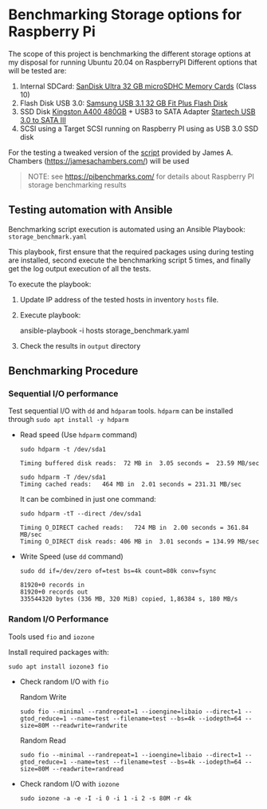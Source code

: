 # Benchmarking Storage options for Raspberry Pi

The scope of this project is benchmarking the different storage options at my disposal for running Ubuntu 20.04 on RaspberryPI
Different options that will be tested are:

1) Internal SDCard: [SanDisk Ultra 32 GB microSDHC Memory Cards](https://www.amazon.es/SanDisk-SDSQUA4-064G-GN6MA-microSDXC-Adaptador-Rendimiento-dp-B08GY9NYRM/dp/B08GY9NYRM) (Class 10)
2) Flash Disk USB 3.0: [Samsung USB 3.1 32 GB Fit Plus Flash Disk](https://www.amazon.es/Samsung-FIT-Plus-Memoria-MUF-32AB/dp/B07HPWKS3C)
3) SSD Disk [Kingston A400 480GB](https://www.amazon.es/Kingston-SSD-A400-Disco-s%C3%B3lido/dp/B01N0TQPQB) + USB3 to SATA Adapter [Startech USB 3.0 to SATA III](https://www.amazon.es/Startech-USB3S2SAT3CB-Adaptador-3-0-2-5-negro) 
4) SCSI using a Target SCSI running on Raspberry PI using as USB 3.0 SSD disk

For the testing a tweaked version of the [script](https://raw.githubusercontent.com/TheRemote/PiBenchmarks/master/Storage.sh) provided by James A. Chambers (https://jamesachambers.com/) will be used

> NOTE: see https://pibenchmarks.com/ for details about Raspberry PI storage benchmarking results

## Testing automation with Ansible

Benchmarking script execution is automated using an Ansible Playbook: `storage_benchmark.yaml`

This playbook, first ensure that the required packages using during testing are installed, second execute the benchmarking script 5 times, and finally get the log output execution of all the tests.

To execute the playbook:
1) Update IP address of the tested hosts in inventory `hosts` file.
2) Execute playbook:
    
    ansible-playbook -i hosts storage_benchmark.yaml
3) Check the results in `output` directory


## Benchmarking Procedure

### Sequential I/O performance

Test sequential I/O with `dd` and `hdparam` tools. `hdparm` can be installed through `sudo apt install -y hdparm`


- Read speed (Use `hdparm` command)
    
    ```
    sudo hdparm -t /dev/sda1
    
    Timing buffered disk reads:  72 MB in  3.05 seconds =  23.59 MB/sec

    sudo hdparm -T /dev/sda1
    Timing cached reads:   464 MB in  2.01 seconds = 231.31 MB/sec
    ```

    It can be combined in just one command:

    ```
    sudo hdparm -tT --direct /dev/sda1

    Timing O_DIRECT cached reads:   724 MB in  2.00 seconds = 361.84 MB/sec
    Timing O_DIRECT disk reads: 406 MB in  3.01 seconds = 134.99 MB/sec

    ```

- Write Speed (use `dd` command)

    ```
    sudo dd if=/dev/zero of=test bs=4k count=80k conv=fsync

    81920+0 records in
    81920+0 records out
    335544320 bytes (336 MB, 320 MiB) copied, 1,86384 s, 180 MB/s

    ```
### Random I/O Performance

Tools used `fio` and `iozone`

Install required packages with:

    sudo apt install iozone3 fio

- Check random I/O with `fio`

    Random Write

    ```
    sudo fio --minimal --randrepeat=1 --ioengine=libaio --direct=1 --gtod_reduce=1 --name=test --filename=test --bs=4k --iodepth=64 --size=80M --readwrite=randwrite
    ```

    Random Read


    ```
    sudo fio --minimal --randrepeat=1 --ioengine=libaio --direct=1 --gtod_reduce=1 --name=test --filename=test --bs=4k --iodepth=64 --size=80M --readwrite=randread
    ```

- Check random I/O with `iozone`

    ```
    sudo iozone -a -e -I -i 0 -i 1 -i 2 -s 80M -r 4k

    ```

